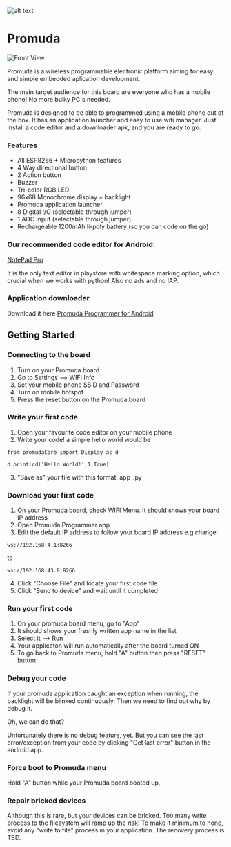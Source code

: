 ![alt text](https://i.ibb.co/89XCHd2/seratuspersen.png)

# Promuda

![Front View](https://i.ibb.co/TvqhghP/promuda-front.png) 

Promuda is a wireless programmable electronic platform aiming for easy and simple embedded aplication development.

The main target audience for this board are everyone who has a mobile phone! No more bulky PC's needed. 

Promuda is designed to be able to programmed using a mobile phone out of the box. It has an application launcher and easy to use wifi manager. Just install a code editor and a downloader apk, and you are ready to go.

### Features

- All ESP8266 + Micropython features
- 4 Way directional button
- 2 Action button
- Buzzer
- Tri-color RGB LED
- 96x68 Monochrome display + backlight
- Promuda application launcher
- 8 Digital I/O (selectable through jumper)
- 1 ADC input (selectable through jumper)
- Rechargeable 1200mAh li-poly battery (so you can code on the go)

### Our recommended code editor for Android: 

[NotePad Pro](https://play.google.com/store/apps/details?id=com.exapps.notepad&hl=en)

It is the only text editor in playstore with whitespace marking option, which crucial when we works with python! Also no ads and no IAP.

### Application downloader 

Download it here [Promuda Programmer for Android](https://github.com/Ereddon/promuda/blob/master/tools/promuda_programmer_v103.apk)

## Getting Started

### Connecting to the board

1. Turn on your Promuda board
2. Go to Settings --> WIFI Info
3. Set your mobile phone SSID and Password
4. Turn on mobile hotspot 
5. Press the reset button on the Promuda board

### Write your first code

1. Open your favourite code editor on your mobile phone
2. Write your code! a simple hello world would be

```
from promudaCore import Display as d

d.printlcd('Hello World!',1,True)
```

3. "Save as" your file with this format: app_<your application name>.py

### Download your first code

1. On your Promuda board, check WIFI Menu. It should shows your board IP address
2. Open Promuda Programmer app
3. Edit the default IP address to follow your board IP address e.g change: 
```
ws://192.168.4.1:8266
```
to 
```
ws://192.168.43.8:8266 
```
4. Click "Choose File" and locate your first code file
5. Click "Send to device" and wait until it completed

### Run your first code

1. On your promuda board menu, go to "App"
2. It should shows your freshly written app name in the list
3. Select it --> Run
4. Your applicaton will run automatically after the board turned ON
5. To go back to Promuda menu, hold "A" button then press "RESET" button.

### Debug your code

If your promuda application caught an exception when running, the backlight will be blinked continuously. Then we need to find out why by debug it.

Oh, we can do that?

Unfortunately there is no debug feature, yet. But you can see the last error/exception from your code by clicking "Get last error" button in the android app.

### Force boot to Promuda menu

Hold "A" button while your Promuda board booted up.

### Repair bricked devices

Although this is rare, but your devices can be bricked. Too many write process to the filesystem will ramp up the risk! To make it minimum to none, avoid any "write to file" process in your application. The recovery process is TBD.

